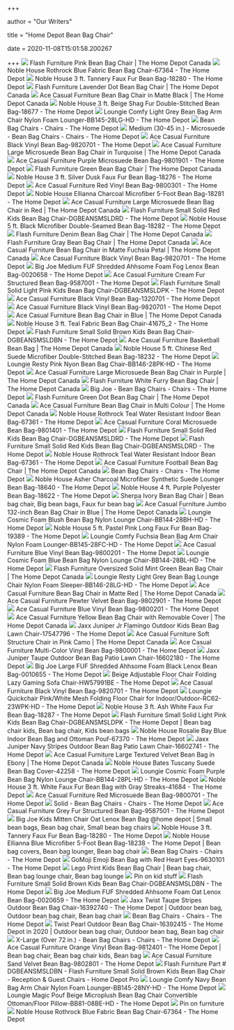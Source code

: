 +++
        
author = "Our Writers"
        
title = "Home Depot Bean Bag Chair"
        
date = 2020-11-08T15:01:58.200267
        
+++
[ ![](https://homedepot.scene7.com/is/image/homedepotcanada/p_1001502391.jpg?wid=1000&hei=1000&op_sharpen=1)](https://homedepot.scene7.com/is/image/homedepotcanada/p_1001502391.jpg?wid=1000&hei=1000&op_sharpen=1) Flash Furniture Pink Bean Bag Chair | The Home Depot Canada
[ ![](https://images.homedepot-static.com/productImages/0a9a025b-9117-4455-892e-584f945b1db7/svn/blue-noble-house-bean-bag-chairs-67364-c3_600.jpg)](https://images.homedepot-static.com/productImages/0a9a025b-9117-4455-892e-584f945b1db7/svn/blue-noble-house-bean-bag-chairs-67364-c3_600.jpg) Noble House Rothrock Blue Fabric Bean Bag Chair-67364 - The Home Depot
[ ![](https://images.homedepot-static.com/productImages/bb439801-203b-45f5-8e93-43e03054a2e6/svn/brown-noble-house-bean-bag-chairs-18280-c3_600.jpg)](https://images.homedepot-static.com/productImages/bb439801-203b-45f5-8e93-43e03054a2e6/svn/brown-noble-house-bean-bag-chairs-18280-c3_600.jpg) Noble House 3 ft. Tannery Faux Fur Bean Bag-18280 - The Home Depot
[ ![](https://homedepot.scene7.com/is/image/homedepotcanada/p_1001502295.jpg?wid=1000&hei=1000&op_sharpen=1)](https://homedepot.scene7.com/is/image/homedepotcanada/p_1001502295.jpg?wid=1000&hei=1000&op_sharpen=1) Flash Furniture Lavender Dot Bean Bag Chair | The Home Depot Canada
[ ![](https://homedepot.scene7.com/is/image/homedepotcanada/p_1000772823.jpg?wid=1000&hei=1000&op_sharpen=1)](https://homedepot.scene7.com/is/image/homedepotcanada/p_1000772823.jpg?wid=1000&hei=1000&op_sharpen=1) Ace Casual Furniture Bean Bag Chair in Matte Black | The Home Depot Canada
[ ![](https://images.homedepot-static.com/productImages/a85bdb26-4b88-4bd1-a60d-a22cc321f96a/svn/beige-noble-house-bean-bag-chairs-18677-64_600.jpg)](https://images.homedepot-static.com/productImages/a85bdb26-4b88-4bd1-a60d-a22cc321f96a/svn/beige-noble-house-bean-bag-chairs-18677-64_600.jpg) Noble House 3 ft. Beige Shag Fur Double-Stitched Bean Bag-18677 - The Home  Depot
[ ![](https://images.homedepot-static.com/productImages/c0cbc147-6126-40a7-b108-92f419282fb0/svn/light-grey-loungie-bean-bag-chairs-bb145-28lg-hd-31_600.jpg)](https://images.homedepot-static.com/productImages/c0cbc147-6126-40a7-b108-92f419282fb0/svn/light-grey-loungie-bean-bag-chairs-bb145-28lg-hd-31_600.jpg) Loungie Comfy Light Grey Bean Bag Arm Chair Nylon Foam  Lounger-BB145-28LG-HD - The Home Depot
[ ![](https://images.homedepot-static.com/catalog/productImages/300/93/937ec354-2f39-4342-99af-b0ab442590f1_300.jpg)](https://images.homedepot-static.com/catalog/productImages/300/93/937ec354-2f39-4342-99af-b0ab442590f1_300.jpg) Bean Bag Chairs - Chairs - The Home Depot
[ ![](https://images.homedepot-static.com/productImages/07f5df40-840e-4fb1-b8b8-c08036078226/svn/cement-big-joe-bean-bag-chairs-0551380-64_400.jpg)](https://images.homedepot-static.com/productImages/07f5df40-840e-4fb1-b8b8-c08036078226/svn/cement-big-joe-bean-bag-chairs-0551380-64_400.jpg) Medium (30-45 in.) - Microsuede - Bean Bag Chairs - Chairs - The Home Depot
[ ![](https://images.homedepot-static.com/productImages/fcc6876a-0a82-48c6-9877-7dd8508a28f6/svn/black-ace-casual-furniture-bean-bag-chairs-9820701-64_600.jpg)](https://images.homedepot-static.com/productImages/fcc6876a-0a82-48c6-9877-7dd8508a28f6/svn/black-ace-casual-furniture-bean-bag-chairs-9820701-64_600.jpg) Ace Casual Furniture Black Vinyl Bean Bag-9820701 - The Home Depot
[ ![](https://homedepot.scene7.com/is/image/homedepotcanada/p_1001051832.jpg?wid=1000&hei=1000&op_sharpen=1)](https://homedepot.scene7.com/is/image/homedepotcanada/p_1001051832.jpg?wid=1000&hei=1000&op_sharpen=1) Ace Casual Furniture Large Microsuede Bean Bag Chair in Turquoise | The Home  Depot Canada
[ ![](https://images.homedepot-static.com/productImages/91b1eacd-b5f7-4f22-a193-12d66984565b/svn/purple-ace-casual-furniture-bean-bag-chairs-9801901-64_600.jpg)](https://images.homedepot-static.com/productImages/91b1eacd-b5f7-4f22-a193-12d66984565b/svn/purple-ace-casual-furniture-bean-bag-chairs-9801901-64_600.jpg) Ace Casual Furniture Purple Microsuede Bean Bag-9801901 - The Home Depot
[ ![](https://homedepot.scene7.com/is/image/homedepotcanada/p_1001502677.jpg?wid=1000&hei=1000&op_sharpen=1)](https://homedepot.scene7.com/is/image/homedepotcanada/p_1001502677.jpg?wid=1000&hei=1000&op_sharpen=1) Flash Furniture Green Bean Bag Chair | The Home Depot Canada
[ ![](https://images.homedepot-static.com/productImages/34d3db6d-e257-4aab-900f-b960531b1491/svn/silver-noble-house-bean-bag-chairs-18276-e1_600.jpg)](https://images.homedepot-static.com/productImages/34d3db6d-e257-4aab-900f-b960531b1491/svn/silver-noble-house-bean-bag-chairs-18276-e1_600.jpg) Noble House 3 ft. Silver Dusk Faux Fur Bean Bag-18276 - The Home Depot
[ ![](https://images.homedepot-static.com/productImages/dc74cc60-976b-449f-947c-e897b3375d61/svn/red-ace-casual-furniture-bean-bag-chairs-9800301-64_1000.jpg)](https://images.homedepot-static.com/productImages/dc74cc60-976b-449f-947c-e897b3375d61/svn/red-ace-casual-furniture-bean-bag-chairs-9800301-64_1000.jpg) Ace Casual Furniture Red Vinyl Bean Bag-9800301 - The Home Depot
[ ![](https://images.homedepot-static.com/productImages/51fdcab7-3f49-400f-9d49-3dfedbe37cf3/svn/charcoal-noble-house-bean-bag-chairs-18281-64_600.jpg)](https://images.homedepot-static.com/productImages/51fdcab7-3f49-400f-9d49-3dfedbe37cf3/svn/charcoal-noble-house-bean-bag-chairs-18281-64_600.jpg) Noble House Ellianna Charcoal Microfiber 5-Foot Bean Bag-18281 - The Home  Depot
[ ![](https://homedepot.scene7.com/is/image/homedepotcanada/p_1001051831.jpg?wid=1000&hei=1000&op_sharpen=1)](https://homedepot.scene7.com/is/image/homedepotcanada/p_1001051831.jpg?wid=1000&hei=1000&op_sharpen=1) Ace Casual Furniture Large Microsuede Bean Bag Chair in Red | The Home Depot  Canada
[ ![](https://images.homedepot-static.com/productImages/3845cfbf-eb14-487a-b8fb-8f49aca0cbb8/svn/red-flash-furniture-bean-bag-chairs-dgbeansmsldrd-64_600.jpg)](https://images.homedepot-static.com/productImages/3845cfbf-eb14-487a-b8fb-8f49aca0cbb8/svn/red-flash-furniture-bean-bag-chairs-dgbeansmsldrd-64_600.jpg) Flash Furniture Small Solid Red Kids Bean Bag Chair-DGBEANSMSLDRD - The Home  Depot
[ ![](https://images.homedepot-static.com/productImages/2fd2441e-0f06-442c-b5b3-75dbbf4acca9/svn/black-noble-house-bean-bag-chairs-18282-64_600.jpg)](https://images.homedepot-static.com/productImages/2fd2441e-0f06-442c-b5b3-75dbbf4acca9/svn/black-noble-house-bean-bag-chairs-18282-64_600.jpg) Noble House 5 ft. Black Microfiber Double-Seamed Bean Bag-18282 - The Home  Depot
[ ![](https://homedepot.scene7.com/is/image/homedepotcanada/p_1001503143.jpg?wid=1000&hei=1000&op_sharpen=1)](https://homedepot.scene7.com/is/image/homedepotcanada/p_1001503143.jpg?wid=1000&hei=1000&op_sharpen=1) Flash Furniture Denim Bean Bag Chair | The Home Depot Canada
[ ![](https://homedepot.scene7.com/is/image/homedepotcanada/p_1001502678.jpg?wid=1000&hei=1000&op_sharpen=1)](https://homedepot.scene7.com/is/image/homedepotcanada/p_1001502678.jpg?wid=1000&hei=1000&op_sharpen=1) Flash Furniture Gray Bean Bag Chair | The Home Depot Canada
[ ![](https://homedepot.scene7.com/is/image/homedepotcanada/p_1000772803.jpg?wid=1000&hei=1000&op_sharpen=1)](https://homedepot.scene7.com/is/image/homedepotcanada/p_1000772803.jpg?wid=1000&hei=1000&op_sharpen=1) Ace Casual Furniture Bean Bag Chair in Matte Fuchsia Petal | The Home Depot  Canada
[ ![](https://images.homedepot-static.com/productImages/90d143d1-053f-44c7-8e11-687978c6d957/svn/black-ace-casual-furniture-bean-bag-chairs-9820701-a0_600.jpg)](https://images.homedepot-static.com/productImages/90d143d1-053f-44c7-8e11-687978c6d957/svn/black-ace-casual-furniture-bean-bag-chairs-9820701-a0_600.jpg) Ace Casual Furniture Black Vinyl Bean Bag-9820701 - The Home Depot
[ ![](https://images.homedepot-static.com/productImages/3e052a9a-a041-4b44-9c8f-ada2cc683ae0/svn/fog-big-joe-bean-bag-chairs-0020658-64_600.jpg)](https://images.homedepot-static.com/productImages/3e052a9a-a041-4b44-9c8f-ada2cc683ae0/svn/fog-big-joe-bean-bag-chairs-0020658-64_600.jpg) Big Joe Medium FUF Shredded Ahhsome Foam Fog Lenox Bean Bag-0020658 - The Home  Depot
[ ![](https://images.homedepot-static.com/productImages/47b8b4bd-178e-406d-9603-d4a5e7603cbf/svn/cream-bean-bag-chairs-9587001-e1_600.jpg)](https://images.homedepot-static.com/productImages/47b8b4bd-178e-406d-9603-d4a5e7603cbf/svn/cream-bean-bag-chairs-9587001-e1_600.jpg) Ace Casual Furniture Cream Fur Structured Bean Bag-9587001 - The Home Depot
[ ![](https://images.homedepot-static.com/productImages/ad74429e-ad24-4822-9aa9-9978b6c2c928/svn/pink-flash-furniture-bean-bag-chairs-dgbeansmsldpk-64_600.jpg)](https://images.homedepot-static.com/productImages/ad74429e-ad24-4822-9aa9-9978b6c2c928/svn/pink-flash-furniture-bean-bag-chairs-dgbeansmsldpk-64_600.jpg) Flash Furniture Small Solid Light Pink Kids Bean Bag Chair-DGBEANSMSLDPK -  The Home Depot
[ ![](https://images.homedepot-static.com/productImages/97f76835-1b5f-4163-8d8f-b51eab4a556c/svn/black-ace-casual-furniture-bean-bag-chairs-1320701-40_600.jpg)](https://images.homedepot-static.com/productImages/97f76835-1b5f-4163-8d8f-b51eab4a556c/svn/black-ace-casual-furniture-bean-bag-chairs-1320701-40_600.jpg) Ace Casual Furniture Black Vinyl Bean Bag-1320701 - The Home Depot
[ ![](https://images.homedepot-static.com/productImages/74583396-e61d-4c1c-bb30-4e6783cb38cb/svn/black-ace-casual-furniture-bean-bag-chairs-9820701-40_600.jpg)](https://images.homedepot-static.com/productImages/74583396-e61d-4c1c-bb30-4e6783cb38cb/svn/black-ace-casual-furniture-bean-bag-chairs-9820701-40_600.jpg) Ace Casual Furniture Black Vinyl Bean Bag-9820701 - The Home Depot
[ ![](https://homedepot.scene7.com/is/image/homedepotcanada/p_1000772819.jpg?wid=1000&hei=1000&op_sharpen=1)](https://homedepot.scene7.com/is/image/homedepotcanada/p_1000772819.jpg?wid=1000&hei=1000&op_sharpen=1) Ace Casual Furniture Bean Bag Chair in Blue | The Home Depot Canada
[ ![](https://images.homedepot-static.com/productImages/bc4e16ba-fd15-49d5-975f-57fc0bfdda8a/svn/teal-noble-house-bean-bag-chairs-41675-2-31_600.jpg)](https://images.homedepot-static.com/productImages/bc4e16ba-fd15-49d5-975f-57fc0bfdda8a/svn/teal-noble-house-bean-bag-chairs-41675-2-31_600.jpg) Noble House 3 ft. Teal Fabric Bean Bag Chair-41675_2 - The Home Depot
[ ![](https://images.homedepot-static.com/productImages/126087ba-3c42-4ef7-adca-4009e27d1795/svn/brown-flash-furniture-bean-bag-chairs-dgbeansmsldbn-64_600.jpg)](https://images.homedepot-static.com/productImages/126087ba-3c42-4ef7-adca-4009e27d1795/svn/brown-flash-furniture-bean-bag-chairs-dgbeansmsldbn-64_600.jpg) Flash Furniture Small Solid Brown Kids Bean Bag Chair-DGBEANSMSLDBN - The Home  Depot
[ ![](https://homedepot.scene7.com/is/image/homedepotcanada/p_1000772832.jpg?wid=1000&hei=1000&op_sharpen=1)](https://homedepot.scene7.com/is/image/homedepotcanada/p_1000772832.jpg?wid=1000&hei=1000&op_sharpen=1) Ace Casual Furniture Basketball Bean Bag | The Home Depot Canada
[ ![](https://images.homedepot-static.com/productImages/dba3eab5-b4f9-4423-9a4e-b1dbc4d62724/svn/red-noble-house-bean-bag-chairs-18232-64_1000.jpg)](https://images.homedepot-static.com/productImages/dba3eab5-b4f9-4423-9a4e-b1dbc4d62724/svn/red-noble-house-bean-bag-chairs-18232-64_1000.jpg) Noble House 5 ft. Chinese Red Suede Microfiber Double-Stitched Bean Bag-18232  - The Home Depot
[ ![](https://images.homedepot-static.com/productImages/6a030697-174d-4d37-83ad-f842f9951bdb/svn/pink-loungie-bean-bag-chairs-bb146-28pk-hd-64_600.jpg)](https://images.homedepot-static.com/productImages/6a030697-174d-4d37-83ad-f842f9951bdb/svn/pink-loungie-bean-bag-chairs-bb146-28pk-hd-64_600.jpg) Loungie Resty Pink Nyon Bean Bag Chair-BB146-28PK-HD - The Home Depot
[ ![](https://homedepot.scene7.com/is/image/homedepotcanada/p_1001051834.jpg?wid=1000&hei=1000&op_sharpen=1)](https://homedepot.scene7.com/is/image/homedepotcanada/p_1001051834.jpg?wid=1000&hei=1000&op_sharpen=1) Ace Casual Furniture Large Microsuede Bean Bag Chair in Purple | The Home  Depot Canada
[ ![](https://homedepot.scene7.com/is/image/homedepotcanada/p_1001502849.jpg?wid=1000&hei=1000&op_sharpen=1)](https://homedepot.scene7.com/is/image/homedepotcanada/p_1001502849.jpg?wid=1000&hei=1000&op_sharpen=1) Flash Furniture White Furry Bean Bag Chair | The Home Depot Canada
[ ![](https://images.homedepot-static.com/productImages/c1dcf15e-f48e-43e3-8119-647703e3005f/svn/black-big-joe-bean-bag-chairs-0552378-64_400.jpg)](https://images.homedepot-static.com/productImages/c1dcf15e-f48e-43e3-8119-647703e3005f/svn/black-big-joe-bean-bag-chairs-0552378-64_400.jpg) Big Joe - Bean Bag Chairs - Chairs - The Home Depot
[ ![](https://homedepot.scene7.com/is/image/homedepotcanada/p_1001503055.jpg?wid=1000&hei=1000&op_sharpen=1)](https://homedepot.scene7.com/is/image/homedepotcanada/p_1001503055.jpg?wid=1000&hei=1000&op_sharpen=1) Flash Furniture Green Dot Bean Bag Chair | The Home Depot Canada
[ ![](https://homedepot.scene7.com/is/image/homedepotcanada/p_1000772818.jpg?wid=1000&hei=1000&op_sharpen=1)](https://homedepot.scene7.com/is/image/homedepotcanada/p_1000772818.jpg?wid=1000&hei=1000&op_sharpen=1) Ace Casual Furniture Bean Bag Chair in Multi Colour | The Home Depot Canada
[ ![](https://images.homedepot-static.com/productImages/3b0c981e-c268-494d-b37f-c8f7a48c7275/svn/teal-noble-house-bean-bag-chairs-67361-64_600.jpg)](https://images.homedepot-static.com/productImages/3b0c981e-c268-494d-b37f-c8f7a48c7275/svn/teal-noble-house-bean-bag-chairs-67361-64_600.jpg) Noble House Rothrock Teal Water Resistant Indoor Bean Bag-67361 - The Home  Depot
[ ![](https://images.homedepot-static.com/productImages/bbe3c559-f655-4093-b65b-095b656aaa0b/svn/coral-ace-casual-furniture-bean-bag-chairs-9801401-64_1000.jpg)](https://images.homedepot-static.com/productImages/bbe3c559-f655-4093-b65b-095b656aaa0b/svn/coral-ace-casual-furniture-bean-bag-chairs-9801401-64_1000.jpg) Ace Casual Furniture Coral Microsuede Bean Bag-9801401 - The Home Depot
[ ![](https://images.homedepot-static.com/productImages/752a80bf-2753-42db-a0a8-4f58f87d772d/svn/red-flash-furniture-bean-bag-chairs-dgbeansmsldrd-fa_600.jpg)](https://images.homedepot-static.com/productImages/752a80bf-2753-42db-a0a8-4f58f87d772d/svn/red-flash-furniture-bean-bag-chairs-dgbeansmsldrd-fa_600.jpg) Flash Furniture Small Solid Red Kids Bean Bag Chair-DGBEANSMSLDRD - The Home  Depot
[ ![](https://images.homedepot-static.com/productImages/37d82324-7ba0-4548-98f2-c9b6354cfdaf/svn/red-flash-furniture-bean-bag-chairs-dgbeansmsldrd-76_600.jpg)](https://images.homedepot-static.com/productImages/37d82324-7ba0-4548-98f2-c9b6354cfdaf/svn/red-flash-furniture-bean-bag-chairs-dgbeansmsldrd-76_600.jpg) Flash Furniture Small Solid Red Kids Bean Bag Chair-DGBEANSMSLDRD - The Home  Depot
[ ![](https://images.homedepot-static.com/productImages/d5d0190a-5be1-49df-8e98-a970f51b55f0/svn/teal-noble-house-bean-bag-chairs-67361-4f_600.jpg)](https://images.homedepot-static.com/productImages/d5d0190a-5be1-49df-8e98-a970f51b55f0/svn/teal-noble-house-bean-bag-chairs-67361-4f_600.jpg) Noble House Rothrock Teal Water Resistant Indoor Bean Bag-67361 - The Home  Depot
[ ![](https://homedepot.scene7.com/is/image/homedepotcanada/p_1000772835.jpg?wid=1000&hei=1000&op_sharpen=1)](https://homedepot.scene7.com/is/image/homedepotcanada/p_1000772835.jpg?wid=1000&hei=1000&op_sharpen=1) Ace Casual Furniture Football Bean Bag Chair | The Home Depot Canada
[ ![](https://images.homedepot-static.com/productImages/e74a7218-2641-4029-9037-6ac188b02aae/svn/yellow-loungie-bean-bag-chairs-rc40-08yl-hd-64_400.jpg)](https://images.homedepot-static.com/productImages/e74a7218-2641-4029-9037-6ac188b02aae/svn/yellow-loungie-bean-bag-chairs-rc40-08yl-hd-64_400.jpg) Bean Bag Chairs - Chairs - The Home Depot
[ ![](https://images.homedepot-static.com/productImages/19bd21f1-2726-434f-9f97-e3237355d31b/svn/charcoal-noble-house-bean-bag-chairs-18640-64_600.jpg)](https://images.homedepot-static.com/productImages/19bd21f1-2726-434f-9f97-e3237355d31b/svn/charcoal-noble-house-bean-bag-chairs-18640-64_600.jpg) Noble House Asher Charcoal Microfiber Synthetic Suede Lounger Bean Bag-18640  - The Home Depot
[ ![](https://images.homedepot-static.com/productImages/8042371f-7a27-4227-bae0-3604077b1535/svn/purple-noble-house-bean-bag-chairs-18622-40_600.jpg)](https://images.homedepot-static.com/productImages/8042371f-7a27-4227-bae0-3604077b1535/svn/purple-noble-house-bean-bag-chairs-18622-40_600.jpg) Noble House 4 ft. Purple Polyester Bean Bag-18622 - The Home Depot
[ ![](https://i.pinimg.com/originals/62/f4/64/62f464befb8bb1307e64d92ec8f8281e.jpg)](https://i.pinimg.com/originals/62/f4/64/62f464befb8bb1307e64d92ec8f8281e.jpg) Sherpa Ivory Bean Bag Chair | Bean bag chair, Big bean bags, Faux fur bean  bag
[ ![](https://homedepot.scene7.com/is/image/homedepotcanada/p_1000772840.jpg?wid=1000&hei=1000&op_sharpen=1)](https://homedepot.scene7.com/is/image/homedepotcanada/p_1000772840.jpg?wid=1000&hei=1000&op_sharpen=1) Ace Casual Furniture Jumbo 132-inch Bean Bag Chair in Blue | The Home Depot  Canada
[ ![](https://images.homedepot-static.com/productImages/b3ee7e24-5395-4c35-abc6-44d1836814a4/svn/blush-loungie-bean-bag-chairs-bb144-28bh-hd-31_600.jpg)](https://images.homedepot-static.com/productImages/b3ee7e24-5395-4c35-abc6-44d1836814a4/svn/blush-loungie-bean-bag-chairs-bb144-28bh-hd-31_600.jpg) Loungie Cosmic Foam Blush Bean Bag Nylon Lounge Chair-BB144-28BH-HD - The Home  Depot
[ ![](https://images.homedepot-static.com/productImages/53add7c4-d9dc-430b-b16f-f6ac96206ce7/svn/pink-noble-house-bean-bag-chairs-19389-c3_600.jpg)](https://images.homedepot-static.com/productImages/53add7c4-d9dc-430b-b16f-f6ac96206ce7/svn/pink-noble-house-bean-bag-chairs-19389-c3_600.jpg) Noble House 5 ft. Pastel Pink Long Faux Fur Bean Bag-19389 - The Home Depot
[ ![](https://images.homedepot-static.com/productImages/4e630d85-1ac3-454e-aa14-c0c1fb7f0c94/svn/fuchsia-loungie-bean-bag-chairs-bb145-28fc-hd-31_600.jpg)](https://images.homedepot-static.com/productImages/4e630d85-1ac3-454e-aa14-c0c1fb7f0c94/svn/fuchsia-loungie-bean-bag-chairs-bb145-28fc-hd-31_600.jpg) Loungie Comfy Fuchsia Bean Bag Arm Chair Nylon Foam Lounger-BB145-28FC-HD -  The Home Depot
[ ![](https://images.homedepot-static.com/productImages/b6b1594e-cbd2-4286-9a2d-4f8c418c85cf/svn/blue-ace-casual-furniture-bean-bag-chairs-9800201-64_600.jpg)](https://images.homedepot-static.com/productImages/b6b1594e-cbd2-4286-9a2d-4f8c418c85cf/svn/blue-ace-casual-furniture-bean-bag-chairs-9800201-64_600.jpg) Ace Casual Furniture Blue Vinyl Bean Bag-9800201 - The Home Depot
[ ![](https://images.homedepot-static.com/productImages/7399d7c5-0325-4af8-a878-524a5ab3faaf/svn/blue-loungie-bean-bag-chairs-bb144-28bl-hd-c3_600.jpg)](https://images.homedepot-static.com/productImages/7399d7c5-0325-4af8-a878-524a5ab3faaf/svn/blue-loungie-bean-bag-chairs-bb144-28bl-hd-c3_600.jpg) Loungie Cosmic Foam Blue Bean Bag Nylon Lounge Chair-BB144-28BL-HD - The Home  Depot
[ ![](https://homedepot.scene7.com/is/image/homedepotcanada/p_1001503318.jpg?wid=1000&hei=1000&op_sharpen=1)](https://homedepot.scene7.com/is/image/homedepotcanada/p_1001503318.jpg?wid=1000&hei=1000&op_sharpen=1) Flash Furniture Oversized Solid Mint Green Bean Bag Chair | The Home Depot  Canada
[ ![](https://images.homedepot-static.com/productImages/ab08cc16-1cb0-40ad-a1a3-c9b6aeaeb0fa/svn/light-grey-loungie-bean-bag-chairs-bb146-28lg-hd-31_600.jpg)](https://images.homedepot-static.com/productImages/ab08cc16-1cb0-40ad-a1a3-c9b6aeaeb0fa/svn/light-grey-loungie-bean-bag-chairs-bb146-28lg-hd-31_600.jpg) Loungie Resty Light Grey Bean Bag Lounge Chair Nylon Foam  Sleeper-BB146-28LG-HD - The Home Depot
[ ![](https://homedepot.scene7.com/is/image/homedepotcanada/p_1000772820.jpg?wid=1000&hei=1000&op_sharpen=1)](https://homedepot.scene7.com/is/image/homedepotcanada/p_1000772820.jpg?wid=1000&hei=1000&op_sharpen=1) Ace Casual Furniture Bean Bag Chair in Matte Red | The Home Depot Canada
[ ![](https://images.homedepot-static.com/productImages/a6f10bba-66bc-4670-9a29-27b797c88499/svn/pewter-ace-casual-furniture-bean-bag-chairs-9802901-64_600.jpg)](https://images.homedepot-static.com/productImages/a6f10bba-66bc-4670-9a29-27b797c88499/svn/pewter-ace-casual-furniture-bean-bag-chairs-9802901-64_600.jpg) Ace Casual Furniture Pewter Velvet Bean Bag-9802901 - The Home Depot
[ ![](https://images.homedepot-static.com/productImages/ffaa097e-1c81-47e4-aab1-6374012c4765/svn/blue-ace-casual-furniture-bean-bag-chairs-9800201-40_600.jpg)](https://images.homedepot-static.com/productImages/ffaa097e-1c81-47e4-aab1-6374012c4765/svn/blue-ace-casual-furniture-bean-bag-chairs-9800201-40_600.jpg) Ace Casual Furniture Blue Vinyl Bean Bag-9800201 - The Home Depot
[ ![](https://homedepot.scene7.com/is/image/homedepotcanada/p_1001051597.jpg?wid=1000&hei=1000&op_sharpen=1)](https://homedepot.scene7.com/is/image/homedepotcanada/p_1001051597.jpg?wid=1000&hei=1000&op_sharpen=1) Ace Casual Furniture Yellow Bean Bag Chair with Removable Cover | The Home  Depot Canada
[ ![](https://images.homedepot-static.com/productImages/2ae7d410-5e32-4801-84dc-7d717fc8d553/svn/flamingo-jaxx-beach-chairs-17547796-64_600.jpg)](https://images.homedepot-static.com/productImages/2ae7d410-5e32-4801-84dc-7d717fc8d553/svn/flamingo-jaxx-beach-chairs-17547796-64_600.jpg) Jaxx Juniper Jr Flamingo Outdoor Kids Bean Bag Lawn Chair-17547796 - The Home  Depot
[ ![](https://homedepot.scene7.com/is/image/homedepotcanada/p_1001051841.jpg?wid=1000&hei=1000&op_sharpen=1)](https://homedepot.scene7.com/is/image/homedepotcanada/p_1001051841.jpg?wid=1000&hei=1000&op_sharpen=1) Ace Casual Furniture Soft Structure Chair in Pink Camo | The Home Depot  Canada
[ ![](https://images.homedepot-static.com/productImages/b916c5d9-8c84-44c1-9522-830fa65f8940/svn/multi-color-ace-casual-furniture-bean-bag-chairs-9800001-40_600.jpg)](https://images.homedepot-static.com/productImages/b916c5d9-8c84-44c1-9522-830fa65f8940/svn/multi-color-ace-casual-furniture-bean-bag-chairs-9800001-40_600.jpg) Ace Casual Furniture Multi-Color Vinyl Bean Bag-9800001 - The Home Depot
[ ![](https://images.homedepot-static.com/productImages/0500e756-cdd0-4835-8aa4-af7fe3646cf5/svn/taupe-jaxx-beach-chairs-16602180-64_600.jpg)](https://images.homedepot-static.com/productImages/0500e756-cdd0-4835-8aa4-af7fe3646cf5/svn/taupe-jaxx-beach-chairs-16602180-64_600.jpg) Jaxx Juniper Taupe Outdoor Bean Bag Patio Lawn Chair-16602180 - The Home  Depot
[ ![](https://images.homedepot-static.com/productImages/3dbf66f8-dd33-48e4-b239-e2f39b59419e/svn/black-big-joe-bean-bag-chairs-0010655-64_600.jpg)](https://images.homedepot-static.com/productImages/3dbf66f8-dd33-48e4-b239-e2f39b59419e/svn/black-big-joe-bean-bag-chairs-0010655-64_600.jpg) Big Joe Large FUF Shredded Ahhsome Foam Black Lenox Bean Bag-0010655 - The Home  Depot
[ ![](https://images.homedepot-static.com/productImages/b5f19268-deac-40a5-9b56-6aeb2aad9378/svn/beige-bean-bag-chairs-hw57991be-64_600.jpg)](https://images.homedepot-static.com/productImages/b5f19268-deac-40a5-9b56-6aeb2aad9378/svn/beige-bean-bag-chairs-hw57991be-64_600.jpg) Beige Adjustable Floor Chair Folding Lazy Gaming Sofa Chair-HW57991BE - The Home  Depot
[ ![](https://images.homedepot-static.com/productImages/6f00acd4-f0a3-4e82-bae0-07941c5b0f0b/svn/black-ace-casual-furniture-bean-bag-chairs-9820701-e1_600.jpg)](https://images.homedepot-static.com/productImages/6f00acd4-f0a3-4e82-bae0-07941c5b0f0b/svn/black-ace-casual-furniture-bean-bag-chairs-9820701-e1_600.jpg) Ace Casual Furniture Black Vinyl Bean Bag-9820701 - The Home Depot
[ ![](https://images.homedepot-static.com/productImages/8692560c-8910-489b-8248-11a1aa45069a/svn/pink-white-mesh-loungie-bean-bag-chairs-rc62-23wpk-hd-31_600.jpg)](https://images.homedepot-static.com/productImages/8692560c-8910-489b-8248-11a1aa45069a/svn/pink-white-mesh-loungie-bean-bag-chairs-rc62-23wpk-hd-31_600.jpg) Loungie Quickchair Pink/White Mesh Folding Floor Chair for  Indoor/Outdoor-RC62-23WPK-HD - The Home Depot
[ ![](https://images.homedepot-static.com/productImages/5980f64b-4948-422a-a0df-77f5548e7946/svn/white-noble-house-bean-bag-chairs-18287-64_600.jpg)](https://images.homedepot-static.com/productImages/5980f64b-4948-422a-a0df-77f5548e7946/svn/white-noble-house-bean-bag-chairs-18287-64_600.jpg) Noble House 3 ft. Ash White Faux Fur Bean Bag-18287 - The Home Depot
[ ![](https://i.pinimg.com/originals/c7/57/0d/c7570d39adb069ea0c0c399c0d809459.jpg)](https://i.pinimg.com/originals/c7/57/0d/c7570d39adb069ea0c0c399c0d809459.jpg) Flash Furniture Small Solid Light Pink Kids Bean Bag Chair-DGBEANSMSLDPK -  The Home Depot | Bean bag chair kids, Bean bag chair, Kids bean bags
[ ![](https://images.homedepot-static.com/productImages/872c5d7a-9f7a-4b14-b5ce-b56a1e9e26eb/svn/blue-noble-house-bean-bag-chairs-67370-64_600.jpg)](https://images.homedepot-static.com/productImages/872c5d7a-9f7a-4b14-b5ce-b56a1e9e26eb/svn/blue-noble-house-bean-bag-chairs-67370-64_600.jpg) Noble House Rosalie Bay Blue Indoor Bean Bag and Ottoman Pouf-67370 - The Home  Depot
[ ![](https://images.homedepot-static.com/productImages/44c71567-b1b4-462e-ae29-b3d3a4f5ae93/svn/navy-stripes-jaxx-beach-chairs-16602741-64_600.jpg)](https://images.homedepot-static.com/productImages/44c71567-b1b4-462e-ae29-b3d3a4f5ae93/svn/navy-stripes-jaxx-beach-chairs-16602741-64_600.jpg) Jaxx Juniper Navy Stripes Outdoor Bean Bag Patio Lawn Chair-16602741 - The Home  Depot
[ ![](https://homedepot.scene7.com/is/image/homedepotcanada/p_1001051830.jpg?wid=1000&hei=1000&op_sharpen=1)](https://homedepot.scene7.com/is/image/homedepotcanada/p_1001051830.jpg?wid=1000&hei=1000&op_sharpen=1) Ace Casual Furniture Large Textured Velvet Bean Bag in Ebony | The Home  Depot Canada
[ ![](https://images.homedepot-static.com/productImages/56d631fa-dbfe-4703-b353-503a691f1ad8/svn/noble-house-other-outdoor-covers-42258-1f_600.jpg)](https://images.homedepot-static.com/productImages/56d631fa-dbfe-4703-b353-503a691f1ad8/svn/noble-house-other-outdoor-covers-42258-1f_600.jpg) Noble House Bates Tuscany Suede Bean Bag Cover-42258 - The Home Depot
[ ![](https://images.homedepot-static.com/productImages/64fd4c7d-49ff-424a-abfd-9d543c61dbff/svn/purple-loungie-bean-bag-chairs-bb144-28pl-hd-31_600.jpg)](https://images.homedepot-static.com/productImages/64fd4c7d-49ff-424a-abfd-9d543c61dbff/svn/purple-loungie-bean-bag-chairs-bb144-28pl-hd-31_600.jpg) Loungie Cosmic Foam Purple Bean Bag Nylon Lounge Chair-BB144-28PL-HD - The Home  Depot
[ ![](https://images.homedepot-static.com/productImages/e2fbddbf-5ab1-4ecd-a4f0-460f8661a962/svn/white-noble-house-bean-bag-chairs-41684-64_600.jpg)](https://images.homedepot-static.com/productImages/e2fbddbf-5ab1-4ecd-a4f0-460f8661a962/svn/white-noble-house-bean-bag-chairs-41684-64_600.jpg) Noble House 3 ft. White Faux Fur Bean Bag with Gray Streaks-41684 - The Home  Depot
[ ![](https://images.homedepot-static.com/productImages/0d60bda1-7f8c-428c-a5cc-4f7a0c5230b8/svn/red-ace-casual-furniture-bean-bag-chairs-9800701-fa_600.jpg)](https://images.homedepot-static.com/productImages/0d60bda1-7f8c-428c-a5cc-4f7a0c5230b8/svn/red-ace-casual-furniture-bean-bag-chairs-9800701-fa_600.jpg) Ace Casual Furniture Red Microsuede Bean Bag-9800701 - The Home Depot
[ ![](https://images.homedepot-static.com/productImages/09f75f28-253a-410f-a5d3-cfb3b6a44775/svn/red-ace-casual-furniture-bean-bag-chairs-9800701-64_400.jpg)](https://images.homedepot-static.com/productImages/09f75f28-253a-410f-a5d3-cfb3b6a44775/svn/red-ace-casual-furniture-bean-bag-chairs-9800701-64_400.jpg) Solid - Bean Bag Chairs - Chairs - The Home Depot
[ ![](https://images.homedepot-static.com/productImages/acaa9017-a05b-42a9-aea8-fe8a39f09868/svn/grey-bean-bag-chairs-9587501-64_600.jpg)](https://images.homedepot-static.com/productImages/acaa9017-a05b-42a9-aea8-fe8a39f09868/svn/grey-bean-bag-chairs-9587501-64_600.jpg) Ace Casual Furniture Grey Fur Structured Bean Bag-9587501 - The Home Depot
[ ![](https://i.pinimg.com/originals/ae/44/a0/ae44a0a25b87883e027d3e48c40555a0.jpg)](https://i.pinimg.com/originals/ae/44/a0/ae44a0a25b87883e027d3e48c40555a0.jpg) Big Joe Kids Mitten Chair Oat Lenox Bean Bag @home depot | Small bean bags, Bean  bag chair, Small bean bag chairs
[ ![](https://images.homedepot-static.com/productImages/3b3d9810-7455-4e3d-8b86-1b51a3fe3221/svn/brown-noble-house-bean-bag-chairs-18280-64_600.jpg)](https://images.homedepot-static.com/productImages/3b3d9810-7455-4e3d-8b86-1b51a3fe3221/svn/brown-noble-house-bean-bag-chairs-18280-64_600.jpg) Noble House 3 ft. Tannery Faux Fur Bean Bag-18280 - The Home Depot
[ ![](https://i.pinimg.com/originals/c2/a7/86/c2a786b9e7b80926386f04fd43bdcf47.jpg)](https://i.pinimg.com/originals/c2/a7/86/c2a786b9e7b80926386f04fd43bdcf47.jpg) Noble House Ellianna Blue Microfiber 5-Foot Bean Bag-18238 - The Home Depot  | Bean bag covers, Bean bag lounger, Bean bag chair
[ ![](https://images.homedepot-static.com/productImages/f4e60f7f-6052-4d0a-bd27-a6fe3ff9ebfb/svn/coral-noble-house-bean-bag-chairs-67369-64_400.jpg)](https://images.homedepot-static.com/productImages/f4e60f7f-6052-4d0a-bd27-a6fe3ff9ebfb/svn/coral-noble-house-bean-bag-chairs-67369-64_400.jpg) Bean Bag Chairs - Chairs - The Home Depot
[ ![](https://images.homedepot-static.com/productImages/e23de2bf-f93e-440c-a0ad-c6cf65f54624/svn/yellow-gomoji-bean-bag-chairs-9630101-64_600.jpg)](https://images.homedepot-static.com/productImages/e23de2bf-f93e-440c-a0ad-c6cf65f54624/svn/yellow-gomoji-bean-bag-chairs-9630101-64_600.jpg) GoMoji Emoji Bean Bag with Red Heart Eyes-9630101 - The Home Depot
[ ![](https://i.pinimg.com/originals/01/8a/db/018adb538200d5fa947eff1023dd1872.jpg)](https://i.pinimg.com/originals/01/8a/db/018adb538200d5fa947eff1023dd1872.jpg) Lego Print Kids Bean Bag Chair | Bean bag chair, Bean bag lounge chair, Bean  bag lounge
[ ![](https://i.pinimg.com/originals/87/4e/04/874e04ab46104c221e4acdca3618520d.jpg)](https://i.pinimg.com/originals/87/4e/04/874e04ab46104c221e4acdca3618520d.jpg) Pin on kid stuff
[ ![](https://images.homedepot-static.com/productImages/126087ba-3c42-4ef7-adca-4009e27d1795/svn/brown-flash-furniture-bean-bag-chairs-dgbeansmsldbn-64_1000.jpg)](https://images.homedepot-static.com/productImages/126087ba-3c42-4ef7-adca-4009e27d1795/svn/brown-flash-furniture-bean-bag-chairs-dgbeansmsldbn-64_1000.jpg) Flash Furniture Small Solid Brown Kids Bean Bag Chair-DGBEANSMSLDBN - The Home  Depot
[ ![](https://images.homedepot-static.com/productImages/77f40945-4f36-4484-9272-98dbaa45d98a/svn/oat-big-joe-bean-bag-chairs-0020659-64_600.jpg)](https://images.homedepot-static.com/productImages/77f40945-4f36-4484-9272-98dbaa45d98a/svn/oat-big-joe-bean-bag-chairs-0020659-64_600.jpg) Big Joe Medium FUF Shredded Ahhsome Foam Oat Lenox Bean Bag-0020659 - The Home  Depot
[ ![](https://i.pinimg.com/474x/75/32/01/753201bf5a60913e3906bbba26fc4e34.jpg)](https://i.pinimg.com/474x/75/32/01/753201bf5a60913e3906bbba26fc4e34.jpg) Jaxx Twist Taupe Stripes Outdoor Bean Bag Chair-16392740 - The Home Depot |  Outdoor bean bag, Outdoor bean bag chair, Bean bag chair
[ ![](https://images.homedepot-static.com/catalog/productImages/300/99/9958e935-0cb5-496f-8a92-2ec9e1128159_300.jpg)](https://images.homedepot-static.com/catalog/productImages/300/99/9958e935-0cb5-496f-8a92-2ec9e1128159_300.jpg) Bean Bag Chairs - Chairs - The Home Depot
[ ![](https://i.pinimg.com/originals/6e/7b/8a/6e7b8a1a6c91b16c9bd34931ae31a9b6.jpg)](https://i.pinimg.com/originals/6e/7b/8a/6e7b8a1a6c91b16c9bd34931ae31a9b6.jpg) Twist Pearl Outdoor Bean Bag Chair-16392415 - The Home Depot in 2020 |  Outdoor bean bag chair, Outdoor bean bag, Bean bag chair
[ ![](https://images.homedepot-static.com/productImages/c4404f96-f58f-4651-bcec-e29b4a6210d3/svn/black-loungie-bean-bag-chairs-fc63-03bk-hd-64_400.jpg)](https://images.homedepot-static.com/productImages/c4404f96-f58f-4651-bcec-e29b4a6210d3/svn/black-loungie-bean-bag-chairs-fc63-03bk-hd-64_400.jpg) X-Large (Over 72 in.) - Bean Bag Chairs - Chairs - The Home Depot
[ ![](https://i.pinimg.com/originals/6a/f8/fc/6af8fcd764c90b03c2d59d2fece16346.jpg)](https://i.pinimg.com/originals/6a/f8/fc/6af8fcd764c90b03c2d59d2fece16346.jpg) Ace Casual Furniture Orange Vinyl Bean Bag-9812401 - The Home Depot | Bean  bag chair, Bean bag chair kids, Bean bag
[ ![](https://images.homedepot-static.com/productImages/8b2dc209-a04d-4a98-903b-623a15c213f9/svn/sand-ace-casual-furniture-bean-bag-chairs-9802801-c3_600.jpg)](https://images.homedepot-static.com/productImages/8b2dc209-a04d-4a98-903b-623a15c213f9/svn/sand-ace-casual-furniture-bean-bag-chairs-9802801-c3_600.jpg) Ace Casual Furniture Sand Velvet Bean Bag-9802801 - The Home Depot
[ ![](https://content.interlinebrands.com/product/Image/Detail/10122/301092392_usn.jpg)](https://content.interlinebrands.com/product/Image/Detail/10122/301092392_usn.jpg) Flash Furniture Part # DGBEANSMSLDBN - Flash Furniture Small Solid Brown  Kids Bean Bag Chair - Reception & Guest Chairs - Home Depot Pro
[ ![](https://images.homedepot-static.com/productImages/c57752d6-e37e-4558-b925-f5c0784de398/svn/navy-loungie-bean-bag-chairs-bb145-28ny-hd-31_600.jpg)](https://images.homedepot-static.com/productImages/c57752d6-e37e-4558-b925-f5c0784de398/svn/navy-loungie-bean-bag-chairs-bb145-28ny-hd-31_600.jpg) Loungie Comfy Navy Bean Bag Arm Chair Nylon Foam Lounger-BB145-28NY-HD -  The Home Depot
[ ![](https://images.homedepot-static.com/productImages/390ccadc-c876-465c-b286-4eda72c4a252/svn/beige-microplush-loungie-bean-bag-chairs-bb81-08be-hd-31_600.jpg)](https://images.homedepot-static.com/productImages/390ccadc-c876-465c-b286-4eda72c4a252/svn/beige-microplush-loungie-bean-bag-chairs-bb81-08be-hd-31_600.jpg) Loungie Magic Pouf Beige Microplush Bean Bag Chair Convertible  Ottoman/Floor Pillow-BB81-08BE-HD - The Home Depot
[ ![](https://i.pinimg.com/originals/52/71/9c/52719c7cbb5ae24d4804cef8b9d5e197.jpg)](https://i.pinimg.com/originals/52/71/9c/52719c7cbb5ae24d4804cef8b9d5e197.jpg) Pin on furniture
[ ![](https://images.homedepot-static.com/productImages/d31ddfac-5d01-4455-8c15-3f677b11e969/svn/blue-noble-house-bean-bag-chairs-67364-4f_600.jpg)](https://images.homedepot-static.com/productImages/d31ddfac-5d01-4455-8c15-3f677b11e969/svn/blue-noble-house-bean-bag-chairs-67364-4f_600.jpg) Noble House Rothrock Blue Fabric Bean Bag Chair-67364 - The Home Depot
